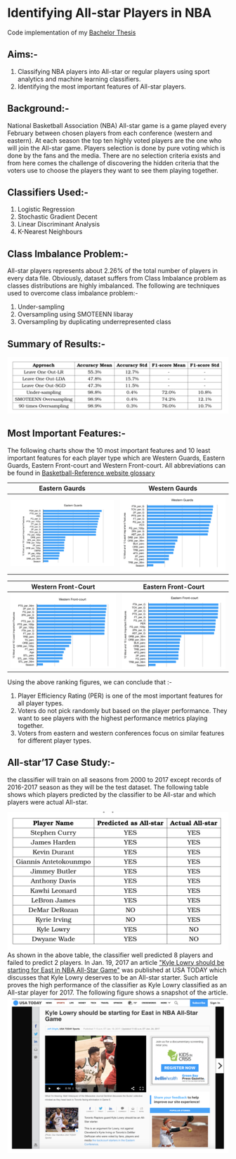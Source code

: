 # **Identifying All-star Players in NBA**
Code implementation of my  [Bachelor Thesis](https://drive.google.com/file/d/1bLekZIQ1gqqlwWBIJG0i2kNqHtN4plQu/view?usp=sharing)
## **Aims:-**
1. Classifying NBA players into All-star or regular players using sport analytics and machine learning classifiers. 
2. Identifying the most important features of All-star
players.
## **Background:-**
National Basketball Association (NBA) All-star game is a game played every February between chosen players from each conference (western and eastern). At each season the top ten highly voted players are the one who will join the All-star game. Players selection is done by pure voting which is done by the fans and the media. There are no selection criteria exists and from here comes the challenge of discovering the hidden criteria that the voters use to choose the players they want to see them playing together. 
## **Classifiers Used:-**
1. Logistic Regression
2. Stochastic Gradient Decent
3. Linear Discriminant Analysis
4. K-Nearest Neighbours 

## **Class Imbalance Problem:-**
All-star players represents about 2.26% of the total number of players in every data file. Obviously, dataset suffers from Class Imbalance problem as classes distributions are highly imbalanced. The following are techniques used to overcome class imbalance problem:-
1. Under-sampling
2. Oversampling using SMOTEENN libaray
3. Oversampling by duplicating underrepresented class

## **Summary of Results:-**
![results_summary](./images/results_summary.png)

## **Most Important Features:-**
The following charts show the 10 most important features and 10 least important features for each player type which are Western Guards, Eastern Guards, Eastern Front-court and Western Front-court. All abbreviations can be found in [Basketball-Reference website glossary](https://www.basketball-reference.com/about/glossary.html.)

Eastern Gaurds | Western Gaurds 
------------ | ------------- 
![MF_East_Gaurds](./images/MF_East_Guards.png) | ![MF_West_Gaurds](./images/MF_West_Guards.png) 

Western Front-Court | Eastern Front-Court
------------- | -------------
![MF_West_Front_Court](./images/MF_West_Front_Court.png) | ![MF_East_Front_Court](./images/MF_East_Front_Court.png)

Using the above ranking figures, we can conclude that :-
1. Player Efficiency Rating (PER) is one of the most important features for all player types.
2. Voters do not pick randomly but based on the player performance. They want to see players with the highest performance metrics playing together. 
3. Voters from eastern and western conferences focus on similar features for different player types.

## **All-star’17 Case Study:-**
the classifier will train on all seasons from 2000 to 2017 except records of 2016-2017 season as they will be the test dataset. The following table shows which players predicted by the classifier to be All-star and which players were actual All-star.

![Predicted and actual All-star players 2017](./images/case_study.png)
As shown in the above table, the classifier well predicted 8 players and failed to predict 2 players. In Jan. 19, 2017 an article ["Kyle Lowry should be starting for East in NBA All-Star Game"](https://www.usatoday.com/story/sports/nba/raptors/2017/01/19/kyle-lowry-raports-eastern-conference/96802978/.2017.) was published at USA TODAY which discusses that Kyle Lowry deserves to be an All-star starter. Such article proves the high performance of the classifier as Kyle Lowry classified as an All-star player for 2017. The following figure shows a snapshot of the article.
![USA_Today_Snapshot](./images/USA_Today_Snapshot.png)